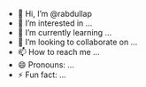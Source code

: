 - 👋 Hi, I’m @rabdullap
- 👀 I’m interested in ...
- 🌱 I’m currently learning ...
- 💞️ I’m looking to collaborate on ...
- 📫 How to reach me ...
- 😄 Pronouns: ...
- ⚡ Fun fact: ...

<!---
rabdullap/rabdullap is a ✨ special ✨ repository because its `README.md` (this file) appears on your GitHub profile.
You can click the Preview link to take a look at your changes.
--->
